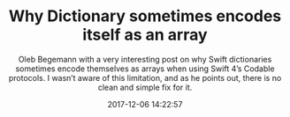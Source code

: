 ---
title: "Why Dictionary sometimes encodes itself as an array "
subtitle: "Oleb Begemann with a very interesting post on why Swift dictionaries sometimes encode themselves as arrays when using Swift 4’s Codable protocols. I wasn’t aware of this limitation, and as he points out, there is no clean and simple fix for it."
tags: ["codable","enums"]
link: "https://oleb.net/blog/2017/12/dictionary-codable-array/"
date: "2017-12-06 14:22:57"
---